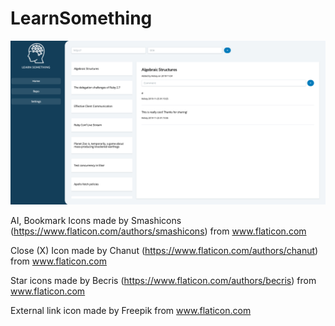 # LearnSomething

![screenshot](./screenshot.png)

AI, Bookmark Icons made by Smashicons (https://www.flaticon.com/authors/smashicons) from www.flaticon.com

Close (X) Icon made by Chanut (https://www.flaticon.com/authors/chanut) from www.flaticon.com

Star icons made by Becris (https://www.flaticon.com/authors/becris) from www.flaticon.com

External link icon made by Freepik from www.flaticon.com